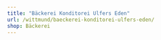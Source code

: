 ```yaml
---
title: "Bäckerei Konditorei Ulfers Eden"
url: /wittmund/baeckerei-konditorei-ulfers-eden/
shop: Bäckerei
---
```

